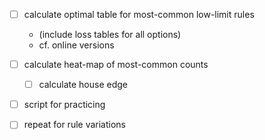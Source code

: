 - [ ] calculate optimal table for most-common low-limit rules
  - (include loss tables for all options)
  - cf. online versions

- [ ] calculate heat-map of most-common counts
  - [ ] calculate house edge

- [ ] script for practicing

- [ ] repeat for rule variations
